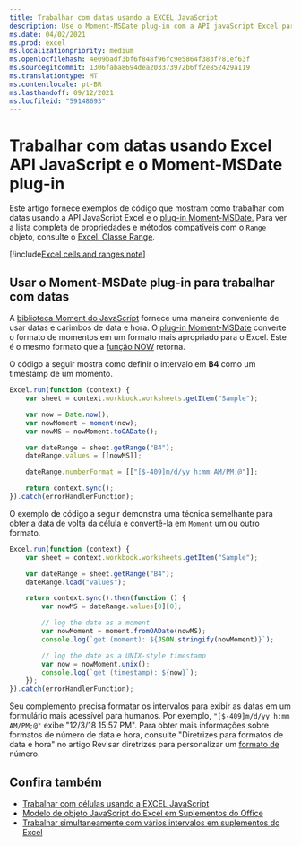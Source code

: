 ```yaml
---
title: Trabalhar com datas usando a EXCEL JavaScript
description: Use o Moment-MSDate plug-in com a API javaScript Excel para trabalhar com datas.
ms.date: 04/02/2021
ms.prod: excel
ms.localizationpriority: medium
ms.openlocfilehash: 4e09badf3bf6f848f96fc9e5864f383f781ef63f
ms.sourcegitcommit: 1306faba8694dea203373972b6ff2e852429a119
ms.translationtype: MT
ms.contentlocale: pt-BR
ms.lasthandoff: 09/12/2021
ms.locfileid: "59148693"
---
```

# <a name="work-with-dates-using-the-excel-javascript-api-and-the-moment-msdate-plug-in"></a>Trabalhar com datas usando Excel API JavaScript e o Moment-MSDate plug-in

Este artigo fornece exemplos de código que mostram como trabalhar com datas usando a API JavaScript Excel e o [plug-in Moment-MSDate.](https://www.npmjs.com/package/moment-msdate) Para ver a lista completa de propriedades e métodos compatíveis com o `Range` objeto, consulte o [Excel. Classe Range](/javascript/api/excel/excel.range).

[!include[Excel cells and ranges note](../includes/note-excel-cells-and-ranges.md)]

## <a name="use-the-moment-msdate-plug-in-to-work-with-dates"></a>Usar o Moment-MSDate plug-in para trabalhar com datas

A [biblioteca Moment do JavaScript](https://momentjs.com/) fornece uma maneira conveniente de usar datas e carimbos de data e hora. O [plug-in Moment-MSDate](https://www.npmjs.com/package/moment-msdate) converte o formato de momentos em um formato mais apropriado para o Excel. Este é o mesmo formato que a [função NOW](https://support.microsoft.com/office/3337fd29-145a-4347-b2e6-20c904739c46) retorna.

O código a seguir mostra como definir o intervalo em **B4** como um timestamp de um momento.

```js
Excel.run(function (context) {
    var sheet = context.workbook.worksheets.getItem("Sample");

    var now = Date.now();
    var nowMoment = moment(now);
    var nowMS = nowMoment.toOADate();

    var dateRange = sheet.getRange("B4");
    dateRange.values = [[nowMS]];

    dateRange.numberFormat = [["[$-409]m/d/yy h:mm AM/PM;@"]];

    return context.sync();
}).catch(errorHandlerFunction);
```

O exemplo de código a seguir demonstra uma técnica semelhante para obter a data de volta da célula e convertê-la em `Moment` um ou outro formato.

```js
Excel.run(function (context) {
    var sheet = context.workbook.worksheets.getItem("Sample");

    var dateRange = sheet.getRange("B4");
    dateRange.load("values");

    return context.sync().then(function () {
        var nowMS = dateRange.values[0][0];

        // log the date as a moment
        var nowMoment = moment.fromOADate(nowMS);
        console.log(`get (moment): ${JSON.stringify(nowMoment)}`);

        // log the date as a UNIX-style timestamp
        var now = nowMoment.unix();
        console.log(`get (timestamp): ${now}`);
    });
}).catch(errorHandlerFunction);
```

Seu complemento precisa formatar os intervalos para exibir as datas em um formulário mais acessível para humanos. Por exemplo, `"[$-409]m/d/yy h:mm AM/PM;@"` exibe "12/3/18 15:57 PM". Para obter mais informações sobre formatos de número de data e hora, consulte "Diretrizes para formatos de data e hora" no artigo Revisar diretrizes para personalizar um [formato de](https://support.microsoft.com/office/c0a1d1fa-d3f4-4018-96b7-9c9354dd99f5) número.


## <a name="see-also"></a>Confira também

- [Trabalhar com células usando a EXCEL JavaScript](excel-add-ins-cells.md)
- [Modelo de objeto JavaScript do Excel em Suplementos do Office](excel-add-ins-core-concepts.md)
- [Trabalhar simultaneamente com vários intervalos em suplementos do Excel](excel-add-ins-multiple-ranges.md)

